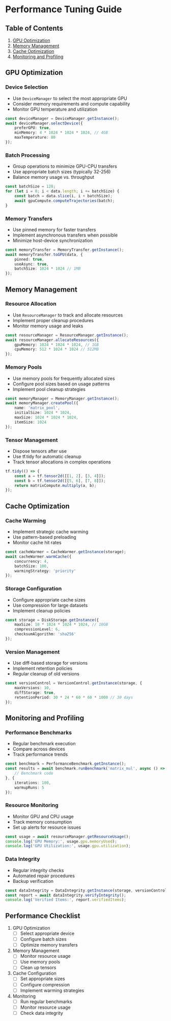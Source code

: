 # Performance Tuning Guide

## Table of Contents
1. [GPU Optimization](#gpu-optimization)
2. [Memory Management](#memory-management)
3. [Cache Optimization](#cache-optimization)
4. [Monitoring and Profiling](#monitoring-and-profiling)

## GPU Optimization

### Device Selection
- Use `DeviceManager` to select the most appropriate GPU
- Consider memory requirements and compute capability
- Monitor GPU temperature and utilization

```typescript
const deviceManager = DeviceManager.getInstance();
await deviceManager.selectDevice({
    preferGPU: true,
    minMemory: 4 * 1024 * 1024 * 1024, // 4GB
    maxTemperature: 80
});
```

### Batch Processing
- Group operations to minimize GPU-CPU transfers
- Use appropriate batch sizes (typically 32-256)
- Balance memory usage vs. throughput

```typescript
const batchSize = 128;
for (let i = 0; i < data.length; i += batchSize) {
    const batch = data.slice(i, i + batchSize);
    await gpuCompute.computeTrajectories(batch);
}
```

### Memory Transfers
- Use pinned memory for faster transfers
- Implement asynchronous transfers when possible
- Minimize host-device synchronization

```typescript
const memoryTransfer = MemoryTransfer.getInstance();
await memoryTransfer.toGPU(data, {
    pinned: true,
    useAsync: true,
    batchSize: 1024 * 1024 // 1MB
});
```

## Memory Management

### Resource Allocation
- Use `ResourceManager` to track and allocate resources
- Implement proper cleanup procedures
- Monitor memory usage and leaks

```typescript
const resourceManager = ResourceManager.getInstance();
await resourceManager.allocateResources({
    gpuMemory: 1024 * 1024 * 1024, // 1GB
    cpuMemory: 512 * 1024 * 1024 // 512MB
});
```

### Memory Pools
- Use memory pools for frequently allocated sizes
- Configure pool sizes based on usage patterns
- Implement pool cleanup strategies

```typescript
const memoryManager = MemoryManager.getInstance();
await memoryManager.createPool({
    name: 'matrix_pool',
    initialSize: 1024 * 1024,
    maxSize: 1024 * 1024 * 1024,
    itemSize: 1024
});
```

### Tensor Management
- Dispose tensors after use
- Use tf.tidy for automatic cleanup
- Track tensor allocations in complex operations

```typescript
tf.tidy(() => {
    const a = tf.tensor2d([[1, 2], [3, 4]]);
    const b = tf.tensor2d([[5, 6], [7, 8]]);
    return matrixCompute.multiply(a, b);
});
```

## Cache Optimization

### Cache Warming
- Implement strategic cache warming
- Use pattern-based preloading
- Monitor cache hit rates

```typescript
const cacheWarmer = CacheWarmer.getInstance(storage);
await cacheWarmer.warmCache({
    concurrency: 4,
    batchSize: 100,
    warmingStrategy: 'priority'
});
```

### Storage Configuration
- Configure appropriate cache sizes
- Use compression for large datasets
- Implement cleanup policies

```typescript
const storage = DiskStorage.getInstance({
    maxSize: 10 * 1024 * 1024 * 1024, // 10GB
    compressionLevel: 6,
    checksumAlgorithm: 'sha256'
});
```

### Version Management
- Use diff-based storage for versions
- Implement retention policies
- Regular cleanup of old versions

```typescript
const versionControl = VersionControl.getInstance(storage, {
    maxVersions: 10,
    diffStorage: true,
    retentionPeriod: 30 * 24 * 60 * 60 * 1000 // 30 days
});
```

## Monitoring and Profiling

### Performance Benchmarks
- Regular benchmark execution
- Compare across devices
- Track performance trends

```typescript
const benchmark = PerformanceBenchmark.getInstance();
const results = await benchmark.runBenchmark('matrix_mul', async () => {
    // Benchmark code
}, {
    iterations: 100,
    warmupRuns: 5
});
```

### Resource Monitoring
- Monitor GPU and CPU usage
- Track memory consumption
- Set up alerts for resource issues

```typescript
const usage = await resourceManager.getResourceUsage();
console.log('GPU Memory:', usage.gpu.memoryUsed);
console.log('GPU Utilization:', usage.gpu.utilization);
```

### Data Integrity
- Regular integrity checks
- Automated repair procedures
- Backup verification

```typescript
const dataIntegrity = DataIntegrity.getInstance(storage, versionControl);
const report = await dataIntegrity.verifyIntegrity();
console.log('Verified Items:', report.verifiedItems);
```

## Performance Checklist

1. GPU Optimization
   - [ ] Select appropriate device
   - [ ] Configure batch sizes
   - [ ] Optimize memory transfers

2. Memory Management
   - [ ] Monitor resource usage
   - [ ] Use memory pools
   - [ ] Clean up tensors

3. Cache Configuration
   - [ ] Set appropriate sizes
   - [ ] Configure compression
   - [ ] Implement warming strategies

4. Monitoring
   - [ ] Run regular benchmarks
   - [ ] Monitor resource usage
   - [ ] Check data integrity
